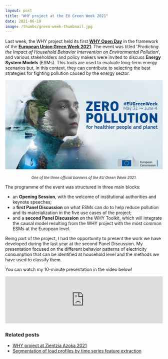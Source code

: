 ```yaml
---
layout: post
title: "WHY project at the EU Green Week 2021"
date: 2021-06-19
image: /thumbs/green-week-thumbnail.jpg
---
```

Last week, the WHY project held its first **[WHY Open Day](https://www.why-h2020.eu/news-events/eu-green-week-2021)** in the framework of the **[European Union Green Week 2021](https://www.eugreenweek.eu/)**. The event was titled '_Predicting the Impact of Household Behavior Intervention on Environmental Pollution_', and various stakeholders and policy makers were invited to discuss **Energy System Models** (ESMs). This tools are used to evaluate long-term energy scenarios but, in this context, they can contribute to selecting the best strategies for fighting pollution caused by the energy sector.

![](/img/green-week-banner.jpg)
*<center><small>One of the three official banners of the EU Green Week 2021.</small></center>*

The programme of the event was structured in three main blocks:

* an **Opening Session**, with the welcome of institutional authorities and keynote speeches;
* a **first Panel Discussion** on what ESMs can do to help reduce pollution and its materialization in the five use cases of the project;
* and a **second Panel Discussion** on the WHY Toolkit, which will integrate the causal model resulting from the WHY project with the most common ESMs at the European level.

Being part of the project, I had the opportunity to present the work we have developed during the last year at the second Panel Discussion. My presentation focused on the different behavior patterns of electricity consumption that can be identified at household level and the methods we have used to classify them.

You can watch my 10-minute presentation in the video below!

<div class="youtube-video-container">
    <iframe 
        width="100%"
        src="https://www.youtube.com/embed/SxMdD9r9y3Q?start=785"
        title="YouTube video player"
        frameborder="0"
        allow="accelerometer; autoplay; clipboard-write; encrypted-media; gyroscope; picture-in-picture"
        allowfullscreen
    ></iframe>
</div>

### Related posts
* [WHY project at Zientzia Azoka 2021](https://www.quesadagranja.com/zientzia-azoka-2021)
* [Segmentation of load profiles by time series feature extraction](https://www.quesadagranja.com/segmentation-load-profiles)